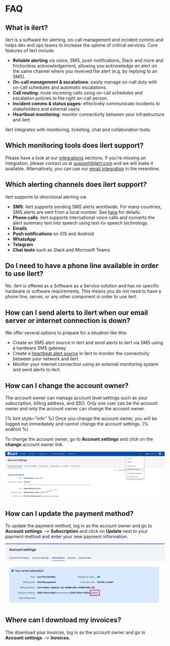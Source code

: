 # FAQ

## What is ilert?

ilert is a software for alerting, on-call management and incident comms and helps dev and ops teams to increase the uptime of critical services. Core features of ilert include

* **Reliable alerting** via voice, SMS, push notifications, Slack and more and frictionless acknowledgement, allowing you acknowledge an alert on the same channel where you reveived the alert (e.g. by replying to an SMS).
* **On-call management & escalations**: easily manage on-call duty with on-call schedules and automatic escalations.
* **Call routing:** route incoming calls using on-call schedules and escalation policies to the right on-call person.
* **Incident comms & status pages:** effectively communicate incidents to stakeholders and external users
* **Heartbeat monitoring:** monitor connectivity between your infrastructure and ilert.

ilert integrates with monitoring, ticketing, chat and collaboration tools.

## Which monitoring tools does ilert support?

Please have a look at our [integrations](broken-reference) sections. If you're missing an integration, please contact us at support@ilert.com and we will make it available. Alternatively, you can use our [email integration](../../integrations/email/) in the meantime.

## Which alerting channels does ilert support?

ilert supports bi-directional alerting via

* **SMS**: ilert supports sending SMS alerts worldwide. For many countries, SMS alerts are sent from a local number. See [here](../../alerting/phone-numbers/#sms-alerts) for details.
* **Phone calls**: ilert supports international voice calls and converts the alert summary text into speech using text-to-speech technology.
* **Emails**
* **Push notifications** on iOS and Android
* **WhatsApp**
* **Telegram**
* **Chat tools** such as Slack and Microsoft Teams

## Do I need to have a phone line available in order to use ilert?

No. ilert is offered as a Software as a Service solution and has no specific hardware or software requirements. This means you do not need to have a phone line, server, or any other component in order to use ilert.

## How can I send alerts to ilert when our email server or internet connection is down?

We offer several options to prepare for a situation like this:

* Create an SMS alert source in ilert and send alerts to ilert via SMS using a hardware SMS gateway
* Create a [heartbeat alert source](../../alerting/heartbeat-monitoring/) in ilert to monitor the connectivity between your network and ilert.
* Monitor your internet connection using an external monitoring system and send alerts to ilert.

## How can I change the account owner?

The account owner can manage account level settings such as your subscription, billing address, and SSO. Only one user can be the account owner and only the account owner can change the account owner.

{% hint style="info" %}
Once you change the account owner, you will be logged out immediately and cannot change the account settings.
{% endhint %}

To change the account owner, go to **Account settings** and click on the **change** account owner link.

![](<../../.gitbook/assets/Screenshot 2021-04-26 at 16.02.28 (1).png>)

## How can I update the payment method?

To update the payment method, log in as the account owner and go to **Account settings** --> **Subscription** and click on **Update** next to your payment method and enter your new payment information.

![](<../../.gitbook/assets/Screenshot 2020-03-12 at 14.51.44.png>)

## Where can I download my invoices?

The download your invoices, log in as the account owner and go to **Account settings** --> **Invoices.**
